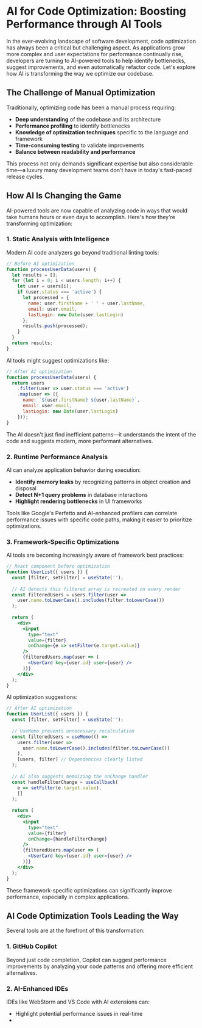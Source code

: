 # AI for Code Optimization: Boosting Performance through AI Tools

In the ever-evolving landscape of software development, code optimization has always been a critical but challenging aspect. As applications grow more complex and user expectations for performance continually rise, developers are turning to AI-powered tools to help identify bottlenecks, suggest improvements, and even automatically refactor code. Let's explore how AI is transforming the way we optimize our codebase.

## The Challenge of Manual Optimization

Traditionally, optimizing code has been a manual process requiring:

- **Deep understanding** of the codebase and its architecture
- **Performance profiling** to identify bottlenecks
- **Knowledge of optimization techniques** specific to the language and framework
- **Time-consuming testing** to validate improvements
- **Balance between readability and performance**

This process not only demands significant expertise but also considerable time—a luxury many development teams don't have in today's fast-paced release cycles.

## How AI Is Changing the Game

AI-powered tools are now capable of analyzing code in ways that would take humans hours or even days to accomplish. Here's how they're transforming optimization:

### 1. Static Analysis with Intelligence

Modern AI code analyzers go beyond traditional linting tools:

```javascript
// Before AI optimization
function processUserData(users) {
  let results = [];
  for (let i = 0; i < users.length; i++) {
    let user = users[i];
    if (user.status === 'active') {
      let processed = {
        name: user.firstName + ' ' + user.lastName,
        email: user.email,
        lastLogin: new Date(user.lastLogin)
      };
      results.push(processed);
    }
  }
  return results;
}
```

AI tools might suggest optimizations like:

```javascript
// After AI optimization
function processUserData(users) {
  return users
    .filter(user => user.status === 'active')
    .map(user => ({
      name: `${user.firstName} ${user.lastName}`,
      email: user.email,
      lastLogin: new Date(user.lastLogin)
    }));
}
```

The AI doesn't just find inefficient patterns—it understands the intent of the code and suggests modern, more performant alternatives.

### 2. Runtime Performance Analysis

AI can analyze application behavior during execution:

- **Identify memory leaks** by recognizing patterns in object creation and disposal
- **Detect N+1 query problems** in database interactions
- **Highlight rendering bottlenecks** in UI frameworks

Tools like Google's Perfetto and AI-enhanced profilers can correlate performance issues with specific code paths, making it easier to prioritize optimizations.

### 3. Framework-Specific Optimizations

AI tools are becoming increasingly aware of framework best practices:

```jsx
// React component before optimization
function UserList({ users }) {
  const [filter, setFilter] = useState('');
  
  // AI detects this filtered array is recreated on every render
  const filteredUsers = users.filter(user => 
    user.name.toLowerCase().includes(filter.toLowerCase())
  );
  
  return (
    <div>
      <input 
        type="text" 
        value={filter} 
        onChange={e => setFilter(e.target.value)} 
      />
      {filteredUsers.map(user => (
        <UserCard key={user.id} user={user} />
      ))}
    </div>
  );
}
```

AI optimization suggestions:

```jsx
// After AI optimization
function UserList({ users }) {
  const [filter, setFilter] = useState('');
  
  // UseMemo prevents unnecessary recalculation
  const filteredUsers = useMemo(() => 
    users.filter(user => 
      user.name.toLowerCase().includes(filter.toLowerCase())
    ),
    [users, filter] // Dependencies clearly listed
  );
  
  // AI also suggests memoizing the onChange handler
  const handleFilterChange = useCallback(
    e => setFilter(e.target.value),
    []
  );
  
  return (
    <div>
      <input 
        type="text" 
        value={filter} 
        onChange={handleFilterChange} 
      />
      {filteredUsers.map(user => (
        <UserCard key={user.id} user={user} />
      ))}
    </div>
  );
}
```

These framework-specific optimizations can significantly improve performance, especially in complex applications.

## AI Code Optimization Tools Leading the Way

Several tools are at the forefront of this transformation:

### 1. GitHub Copilot

Beyond just code completion, Copilot can suggest performance improvements by analyzing your code patterns and offering more efficient alternatives.

### 2. AI-Enhanced IDEs

IDEs like WebStorm and VS Code with AI extensions can:
- Highlight potential performance issues in real-time
-


